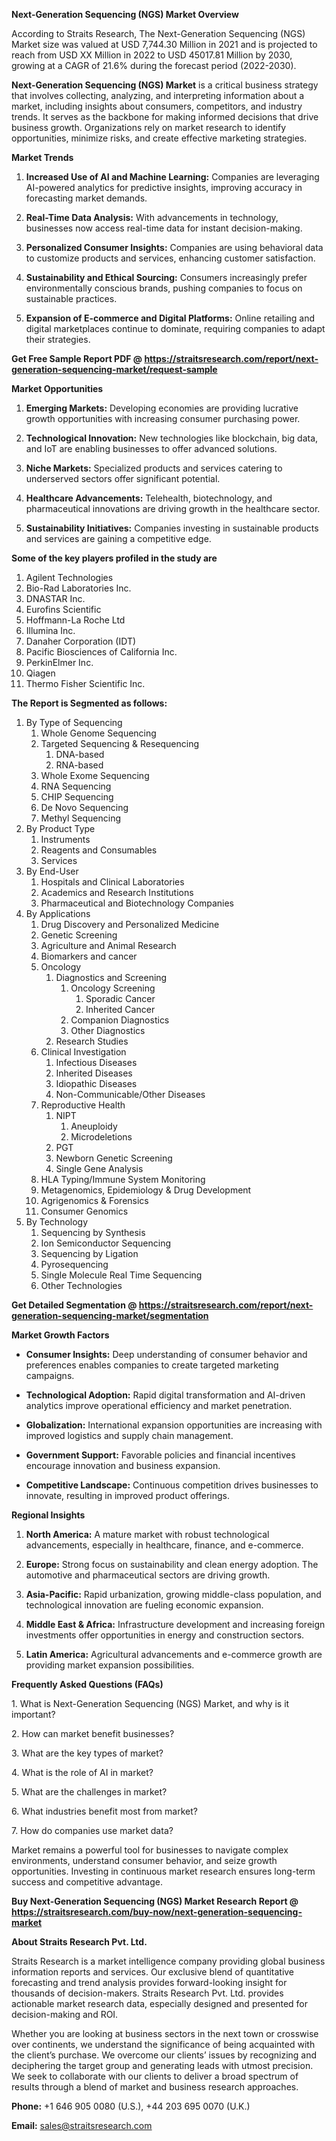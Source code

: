 <p><strong>Next-Generation Sequencing (NGS) Market Overview</strong></p>
<p>According to Straits Research, The Next-Generation Sequencing (NGS) Market size was valued at USD 7,744.30 Million in 2021 and is projected to reach from USD XX Million in 2022 to USD 45017.81 Million by 2030, growing at a CAGR of 21.6% during the forecast period (2022-2030).</p>
<p><strong>Next-Generation Sequencing (NGS) Market</strong> is a critical business strategy that involves collecting, analyzing, and interpreting information about a market, including insights about consumers, competitors, and industry trends. It serves as the backbone for making informed decisions that drive business growth. Organizations rely on market research to identify opportunities, minimize risks, and create effective marketing strategies.</p>
<p><strong>Market Trends</strong></p>
<ol>
<li>
<p><strong>Increased Use of AI and Machine Learning:</strong> Companies are leveraging AI-powered analytics for predictive insights, improving accuracy in forecasting market demands.</p>
</li>
<li>
<p><strong>Real-Time Data Analysis:</strong> With advancements in technology, businesses now access real-time data for instant decision-making.</p>
</li>
<li>
<p><strong>Personalized Consumer Insights:</strong> Companies are using behavioral data to customize products and services, enhancing customer satisfaction.</p>
</li>
<li>
<p><strong>Sustainability and Ethical Sourcing:</strong> Consumers increasingly prefer environmentally conscious brands, pushing companies to focus on sustainable practices.</p>
</li>
<li>
<p><strong>Expansion of E-commerce and Digital Platforms:</strong> Online retailing and digital marketplaces continue to dominate, requiring companies to adapt their strategies.</p>
</li>
</ol>
<p><strong>Get Free Sample Report PDF @ <a href=https://straitsresearch.com/report/next-generation-sequencing-market/request-sample>https://straitsresearch.com/report/next-generation-sequencing-market/request-sample</a></strong></p>
<p><strong>Market Opportunities</strong></p>
<ol>
<li>
<p><strong>Emerging Markets:</strong> Developing economies are providing lucrative growth opportunities with increasing consumer purchasing power.</p>
</li>
<li>
<p><strong>Technological Innovation:</strong> New technologies like blockchain, big data, and IoT are enabling businesses to offer advanced solutions.</p>
</li>
<li>
<p><strong>Niche Markets:</strong> Specialized products and services catering to underserved sectors offer significant potential.</p>
</li>
<li>
<p><strong>Healthcare Advancements:</strong> Telehealth, biotechnology, and pharmaceutical innovations are driving growth in the healthcare sector.</p>
</li>
<li>
<p><strong>Sustainability Initiatives:</strong> Companies investing in sustainable products and services are gaining a competitive edge.</p>
</li>
</ol>
<div>
<div><strong>Some of the key players profiled in the study are</strong></div>
</div>
<p><ol>
<li>Agilent Technologies</li>
<li>Bio-Rad Laboratories Inc.</li>
<li>DNASTAR Inc.</li>
<li>Eurofins Scientific</li>
<li>Hoffmann-La Roche Ltd</li>
<li>Illumina Inc.</li>
<li>Danaher Corporation (IDT)</li>
<li>Pacific Biosciences of California Inc.</li>
<li>PerkinElmer Inc.</li>
<li>Qiagen</li>
<li>Thermo Fisher Scientific Inc.</li>
</ol></p>
<p><strong>The Report is Segmented as follows:</strong></p>
<p><ol>
<li>By Type of Sequencing
<ol>
<li>Whole Genome Sequencing</li>
<li>Targeted Sequencing &amp; Resequencing
<ol>
<li>DNA-based</li>
<li>RNA-based</li>
</ol>
</li>
<li>Whole Exome Sequencing</li>
<li>RNA Sequencing</li>
<li>CHIP Sequencing</li>
<li>De Novo Sequencing</li>
<li>Methyl Sequencing</li>
</ol>
</li>
<li>By Product Type
<ol>
<li>Instruments</li>
<li>Reagents and Consumables</li>
<li>Services</li>
</ol>
</li>
<li>By End-User
<ol>
<li>Hospitals and Clinical Laboratories</li>
<li>Academics and Research Institutions</li>
<li>Pharmaceutical and Biotechnology Companies</li>
</ol>
</li>
<li>By Applications
<ol>
<li>Drug Discovery and Personalized Medicine</li>
<li>Genetic Screening</li>
<li>Agriculture and Animal Research</li>
<li>Biomarkers and cancer</li>
<li>Oncology
<ol>
<li>Diagnostics and Screening
<ol>
<li>Oncology Screening
<ol>
<li>Sporadic Cancer</li>
<li>Inherited Cancer</li>
</ol>
</li>
<li>Companion Diagnostics</li>
<li>Other Diagnostics</li>
</ol>
</li>
<li>Research Studies</li>
</ol>
</li>
<li>Clinical Investigation
<ol>
<li>Infectious Diseases</li>
<li>Inherited Diseases</li>
<li>Idiopathic Diseases</li>
<li>Non-Communicable/Other Diseases</li>
</ol>
</li>
<li>Reproductive Health
<ol>
<li>NIPT
<ol>
<li>Aneuploidy</li>
<li>Microdeletions</li>
</ol>
</li>
<li>PGT</li>
<li>Newborn Genetic Screening</li>
<li>Single Gene Analysis</li>
</ol>
</li>
<li>HLA Typing/Immune System Monitoring</li>
<li>Metagenomics, Epidemiology &amp; Drug Development</li>
<li>Agrigenomics &amp; Forensics</li>
<li>Consumer Genomics</li>
</ol>
</li>
<li>By Technology
<ol>
<li>Sequencing by Synthesis</li>
<li>Ion Semiconductor Sequencing</li>
<li>Sequencing by Ligation</li>
<li>Pyrosequencing</li>
<li>Single Molecule Real Time Sequencing</li>
<li>Other Technologies</li>
</ol>
</li>
</ol></p>
<p><strong>Get Detailed Segmentation @ <a href=https://straitsresearch.com/report/next-generation-sequencing-market/segmentation>https://straitsresearch.com/report/next-generation-sequencing-market/segmentation</a></strong></p>
<p><strong>Market Growth Factors</strong></p>
<ul>
<li>
<p><strong>Consumer Insights:</strong> Deep understanding of consumer behavior and preferences enables companies to create targeted marketing campaigns.</p>
</li>
<li>
<p><strong>Technological Adoption:</strong> Rapid digital transformation and AI-driven analytics improve operational efficiency and market penetration.</p>
</li>
<li>
<p><strong>Globalization:</strong> International expansion opportunities are increasing with improved logistics and supply chain management.</p>
</li>
<li>
<p><strong>Government Support:</strong> Favorable policies and financial incentives encourage innovation and business expansion.</p>
</li>
<li>
<p><strong>Competitive Landscape:</strong> Continuous competition drives businesses to innovate, resulting in improved product offerings.</p>
</li>
</ul>
<p><strong>Regional Insights</strong></p>
<ol>
<li>
<p><strong>North America:</strong> A mature market with robust technological advancements, especially in healthcare, finance, and e-commerce.</p>
</li>
<li>
<p><strong>Europe:</strong> Strong focus on sustainability and clean energy adoption. The automotive and pharmaceutical sectors are driving growth.</p>
</li>
<li>
<p><strong>Asia-Pacific:</strong> Rapid urbanization, growing middle-class population, and technological innovation are fueling economic expansion.</p>
</li>
<li>
<p><strong>Middle East &amp; Africa:</strong> Infrastructure development and increasing foreign investments offer opportunities in energy and construction sectors.</p>
</li>
<li>
<p><strong>Latin America:</strong> Agricultural advancements and e-commerce growth are providing market expansion possibilities.</p>
</li>
</ol>
<p><strong>Frequently Asked Questions (FAQs)</strong></p>
<p>1. What is Next-Generation Sequencing (NGS) Market, and why is it important?</p>
<p>2. How can market benefit businesses?</p>
<p>3. What are the key types of market?</p>
<p>4. What is the role of AI in market?</p>
<p>5. What are the challenges in market?</p>
<p>6. What industries benefit most from market?</p>
<p>7. How do companies use market data?</p>
<p>Market remains a powerful tool for businesses to navigate complex environments, understand consumer behavior, and seize growth opportunities. Investing in continuous market research ensures long-term success and competitive advantage.</p>
<p><strong>Buy Next-Generation Sequencing (NGS) Market Research Report @ <a href=https://straitsresearch.com/buy-now/next-generation-sequencing-market>https://straitsresearch.com/buy-now/next-generation-sequencing-market</a></strong></p>
<p><strong>About Straits Research Pvt. Ltd.</strong></p>
<p>Straits Research is a market intelligence company providing global business information reports and services. Our exclusive blend of quantitative forecasting and trend analysis provides forward-looking insight for thousands of decision-makers. Straits Research Pvt. Ltd. provides actionable market research data, especially designed and presented for decision-making and ROI.</p>
<p>Whether you are looking at business sectors in the next town or crosswise over continents, we understand the significance of being acquainted with the client&rsquo;s purchase. We overcome our clients&rsquo; issues by recognizing and deciphering the target group and generating leads with utmost precision. We seek to collaborate with our clients to deliver a broad spectrum of results through a blend of market and business research approaches.</p>
<p><strong>Phone:</strong> +1 646 905 0080 (U.S.), +44 203 695 0070 (U.K.)</p>
<p><strong>Email:</strong> <u><a href=mailto:sales@straitsresearch.com>sales@straitsresearch.com</a></u></p>
